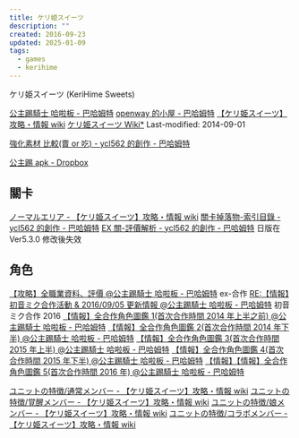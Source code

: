 ```yaml
---
title: ケリ姫スイーツ
description: ""
created: 2016-09-23
updated: 2025-01-09
tags:
  - games
  - kerihime
---
```


ケリ姫スイーツ (KeriHime Sweets)

[公主踢騎士 哈啦板 - 巴哈姆特](https://forum.gamer.com.tw/B.php?bsn=21781&subbsn=0)
[openway 的小屋 - 巴哈姆特](https://home.gamer.com.tw/homeindex.php?owner=openway)
[【ケリ姫スイーツ】攻略・情報 wiki](https://kerihime2.dip.jp/)
[ケリ姫スイーツ Wiki\*](http://wikiwiki.jp/kerihime2/?FrontPage) Last-modified: 2014-09-01

[強化素材 比較(賣 or 吃) - ycl562 的創作 - 巴哈姆特](https://home.gamer.com.tw/creationDetail.php?sn=2736786)

[公主踢 apk - Dropbox](https://www.dropbox.com/sh/08rzywt29mga5i7/AACc-0hs6j_e_IQumyugu-T6a?dl=0)

## 關卡

[ノーマルエリア - 【ケリ姫スイーツ】攻略・情報 wiki](https://kerihime2.dip.jp/index.php?ノーマルエリア)
[關卡掉落物-索引目錄 - ycl562 的創作 - 巴哈姆特](https://home.gamer.com.tw/creationDetail.php?sn=2911567)
[EX 關-評價解析 - ycl562 的創作 - 巴哈姆特](https://home.gamer.com.tw/creationDetail.php?sn=2668368) 日版在 Ver5.3.0 修改後失效

## 角色

[【攻略】全職業資料、評價 @公主踢騎士 哈啦板 - 巴哈姆特](http://forum.gamer.com.tw/C.php?bsn=21781&snA=1490&tnum=39) ex-合作
[RE:【情報】初音ミク合作活動 & 2016/09/05 更新情報 @公主踢騎士 哈啦板 - 巴哈姆特](http://forum.gamer.com.tw/Co.php?bsn=21781&sn=14995&subbsn=0) 初音ミク合作 2016
[【情報】全合作角色圖鑑 1(首次合作時間 2014 年上半之前) @公主踢騎士 哈啦板 - 巴哈姆特](http://forum.gamer.com.tw/C.php?bsn=21781&snA=4018&tnum=1)
[【情報】全合作角色圖鑑 2(首次合作時間 2014 年下半) @公主踢騎士 哈啦板 - 巴哈姆特](http://forum.gamer.com.tw/C.php?bsn=21781&snA=4019&tnum=1)
[【情報】全合作角色圖鑑 3(首次合作時間 2015 年上半) @公主踢騎士 哈啦板 - 巴哈姆特](http://forum.gamer.com.tw/C.php?bsn=21781&snA=4020&tnum=1)
[【情報】全合作角色圖鑑 4(首次合作時間 2015 年下半) @公主踢騎士 哈啦板 - 巴哈姆特](http://forum.gamer.com.tw/C.php?bsn=21781&snA=4021&tnum=1)
[【情報】【情報】全合作角色圖鑑 5(首次合作時間 2016 年) @公主踢騎士 哈啦板 - 巴哈姆特](http://forum.gamer.com.tw/C.php?bsn=21781&snA=4022&tnum=1)

[ユニットの特徴/通常メンバー - 【ケリ姫スイーツ】攻略・情報 wiki](https://kerihime2.dip.jp/index.php?ユニットの特徴%2F通常メンバー)
[ユニットの特徴/覚醒メンバー - 【ケリ姫スイーツ】攻略・情報 wiki](https://kerihime2.dip.jp/index.php?ユニットの特徴%2F覚醒メンバー)
[ユニットの特徴/娘メンバー - 【ケリ姫スイーツ】攻略・情報 wiki](https://kerihime2.dip.jp/index.php?ユニットの特徴%2F娘メンバー)
[ユニットの特徴/コラボメンバー - 【ケリ姫スイーツ】攻略・情報 wiki](https://kerihime2.dip.jp/index.php?ユニットの特徴%2Fコラボメンバー)

